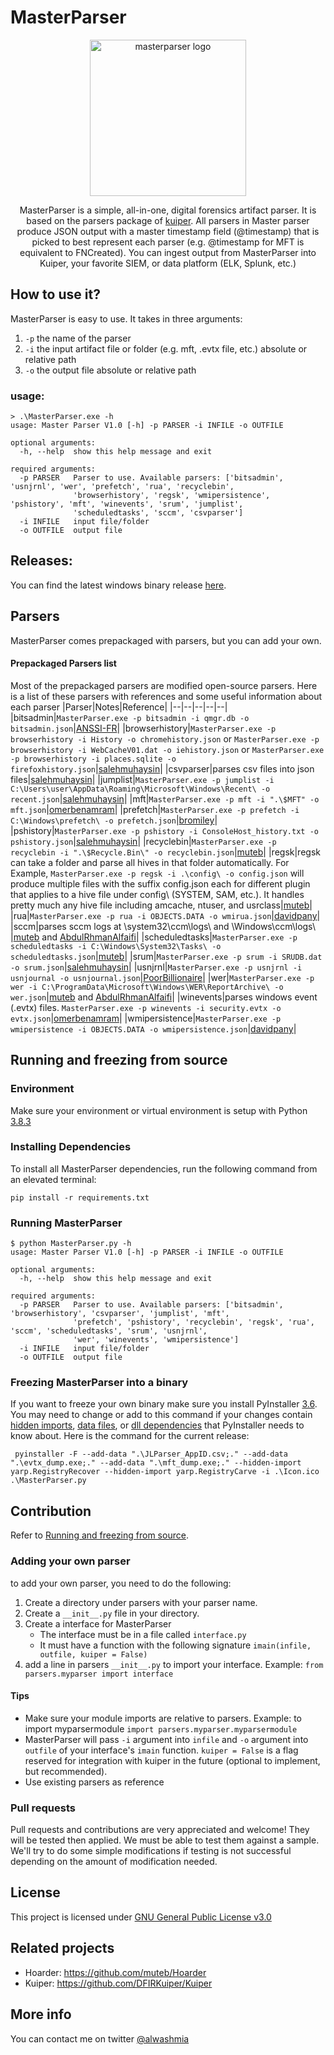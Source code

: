 # MasterParser
<p align="center">
<img alt="masterparser logo" width="250"
src="https://github.com/alwashmi/MasterParser/blob/master/logo.png" />
</p>

<p align="center">
MasterParser is a simple, all-in-one, digital forensics artifact parser. It is based on the parsers package of <a href="https://github.com/DFIRKuiper/Kuiper/tree/master/app/parsers">kuiper</a>. All parsers in Master parser produce JSON output with a master timestamp field (@timestamp) that is picked to best represent each parser (e.g. @timestamp for MFT is equivalent to FNCreated). You can ingest output from MasterParser into Kuiper, your favorite SIEM, or data platform (ELK, Splunk, etc.)
</p>

## How to use it?
MasterParser is easy to use. It takes in three arguments:

 1. `-p` the name of the parser
 2. `-i` the input artifact file or folder (e.g. mft, .evtx file, etc.) absolute or relative path
 3. `-o` the output file absolute or relative path
### usage:
    > .\MasterParser.exe -h
    usage: Master Parser V1.0 [-h] -p PARSER -i INFILE -o OUTFILE
    
    optional arguments:
      -h, --help  show this help message and exit
    
    required arguments:
      -p PARSER   Parser to use. Available parsers: ['bitsadmin', 'usnjrnl', 'wer', 'prefetch', 'rua', 'recyclebin',
                  'browserhistory', 'regsk', 'wmipersistence', 'pshistory', 'mft', 'winevents', 'srum', 'jumplist',
                  'scheduledtasks', 'sccm', 'csvparser']
      -i INFILE   input file/folder
      -o OUTFILE  output file

## Releases:
You can find the latest windows binary release [here](https://github.com/alwashmi/MasterParser/releases/latest).

## Parsers
MasterParser comes prepackaged with parsers, but you can add your own.
#### Prepackaged Parsers list
Most of the prepackaged parsers are modified open-source parsers. Here is a list of these parsers with references and some useful information about each parser
|Parser|Notes|Reference|
|--|--|--|--|--|
|bitsadmin|`MasterParser.exe -p bitsadmin -i qmgr.db -o bitsadmin.json`|[ANSSI-FR](https://github.com/ANSSI-FR/bits_parser)|
|browserhistory|`MasterParser.exe -p browserhistory -i History -o chromehistory.json` or `MasterParser.exe -p browserhistory -i WebCacheV01.dat -o iehistory.json` or `MasterParser.exe -p browserhistory -i places.sqlite -o firefoxhistory.json`|[salehmuhaysin](https://github.com/salehmuhaysin/BrowserHistory_ELK)|
|csvparser|parses csv files into json files|[salehmuhaysin](https://github.com/salehmuhaysin)|
|jumplist|`MasterParser.exe -p jumplist -i C:\Users\user\AppData\Roaming\Microsoft\Windows\Recent\ -o recent.json`|[salehmuhaysin](https://github.com/salehmuhaysin/JumpList_Lnk_Parser)|
|mft|`MasterParser.exe -p mft -i ".\$MFT" -o mft.json`|[omerbenamram](https://github.com/omerbenamram/mft)|
|prefetch|`MasterParser.exe -p prefetch -i C:\Windows\prefetch\ -o prefetch.json`|[bromiley](https://github.com/bromiley/tools/tree/master/win10_prefetch)|
|pshistory|`MasterParser.exe -p pshistory -i ConsoleHost_history.txt -o pshistory.json`|[salehmuhaysin](https://github.com/salehmuhaysin)|
|recyclebin|`MasterParser.exe -p recyclebin -i ".\$Recycle.Bin\" -o recyclebin.json`|[muteb](https://github.com/muteb)|
|regsk|regsk can take a folder and parse all hives in that folder automatically. For Example, `MasterParser.exe -p regsk -i .\config\ -o config.json` will produce multiple files with the suffix config.json each for different plugin that applies to a hive file under config\ (SYSTEM, SAM, etc.). It handles pretty much any hive file including amcache, ntuser, and usrclass|[muteb](https://github.com/muteb/RegSkewer)|
|rua|`MasterParser.exe -p rua -i OBJECTS.DATA -o wmirua.json`|[davidpany](https://github.com/davidpany/WMI_Forensics)|
|sccm|parses sccm logs at \system32\ccm\logs\ and \Windows\ccm\logs\ |[muteb](https://github.com/muteb) and [AbdulRhmanAlfaifi](https://github.com/AbdulRhmanAlfaifi)|
|scheduledtasks|`MasterParser.exe -p scheduledtasks -i C:\Windows\System32\Tasks\ -o scheduledtasks.json`|[muteb](https://github.com/muteb)|
|srum|`MasterParser.exe -p srum -i SRUDB.dat -o srum.json`|[salehmuhaysin](https://github.com/salehmuhaysin/SRUM_parser)|
|usnjrnl|`MasterParser.exe -p usnjrnl -i usnjournal -o usnjournal.json`|[PoorBillionaire](https://github.com/PoorBillionaire/USN-Journal-Parser)|
|wer|`MasterParser.exe -p wer -i C:\ProgramData\Microsoft\Windows\WER\ReportArchive\ -o wer.json`|[muteb](https://github.com/muteb) and [AbdulRhmanAlfaifi](https://github.com/AbdulRhmanAlfaifi)|
|winevents|parses windows event (.evtx) files. `MasterParser.exe -p winevents -i security.evtx -o evtx.json`|[omerbenamram](https://github.com/omerbenamram/evtx)|
|wmipersistence|`MasterParser.exe -p wmipersistence -i OBJECTS.DATA -o wmipersistence.json`|[davidpany](https://github.com/davidpany/WMI_Forensics)|

## Running and freezing from source

### Environment
Make sure your environment or virtual environment is setup with Python [3.8.3](https://www.python.org/downloads/release/python-383/)

### Installing Dependencies

To install all MasterParser dependencies, run the following command from an elevated terminal:

`pip install -r requirements.txt` 

### Running MasterParser

    $ python MasterParser.py -h
    usage: Master Parser V1.0 [-h] -p PARSER -i INFILE -o OUTFILE
    
    optional arguments:
      -h, --help  show this help message and exit
    
    required arguments:
      -p PARSER   Parser to use. Available parsers: ['bitsadmin', 'browserhistory', 'csvparser', 'jumplist', 'mft',
                  'prefetch', 'pshistory', 'recyclebin', 'regsk', 'rua', 'sccm', 'scheduledtasks', 'srum', 'usnjrnl',
                  'wer', 'winevents', 'wmipersistence']
      -i INFILE   input file/folder
      -o OUTFILE  output file

### Freezing MasterParser into a binary
If you want to freeze your own binary make sure you install PyInstaller [3.6](https://www.pyinstaller.org/). You may need to change or add to this command if your changes contain [hidden imports](https://pyinstaller.readthedocs.io/en/stable/usage.html), [data files](https://pyinstaller.readthedocs.io/en/stable/usage.html), or [dll dependencies](https://pyinstaller.readthedocs.io/en/stable/usage.html) that PyInstaller needs to know about.
Here is the command for the current release:

     pyinstaller -F --add-data ".\JLParser_AppID.csv;." --add-data ".\evtx_dump.exe;." --add-data ".\mft_dump.exe;." --hidden-import yarp.RegistryRecover --hidden-import yarp.RegistryCarve -i .\Icon.ico .\MasterParser.py

## Contribution
Refer to [Running and freezing from source](#running-and-freezing-from-source).
### Adding your own parser
to add your own parser, you need to do the following:

 1. Create a directory under parsers with your parser name.
 2. Create a `__init__.py` file in your directory.
 3. Create a interface for MasterParser
	 - The interface must be in a file called `interface.py`
	 - It must have a function with the following signature `imain(infile, outfile, kuiper = False)`
 4. add a line in parsers `__init__.py` to import your interface. Example: `from parsers.myparser import interface`
#### Tips
- Make sure your module imports are relative to parsers. Example: to import myparsermodule `import parsers.myparser.myparsermodule`
- MasterParser will pass `-i` argument into `infile` and `-o` argument into `outfile` of your interface's `imain` function. `kuiper = False` is a flag reserved for integration with kuiper in the future (optional to implement, but recommended).
- Use existing parsers as reference

### Pull requests
Pull requests and contributions are very appreciated and welcome!
They will be tested then applied. We must be able to test them against a sample. We'll try to do some simple modifications if testing is not successful depending on the amount of modification needed.

## License
This project is licensed under [GNU General Public License v3.0](https://github.com/alwashmi/MasterParser/blob/master/LICENSE)

## Related projects
- Hoarder: https://github.com/muteb/Hoarder
- Kuiper: https://github.com/DFIRKuiper/Kuiper

## More info
You can contact me on twitter [@alwashmia](https://twitter.com/alwashmia)
